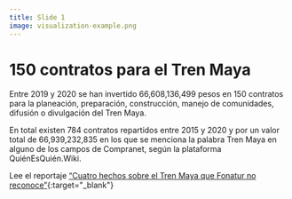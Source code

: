```yaml
---
title: Slide 1
image: visualization-example.png
---
```


# 150 contratos para el Tren Maya

Entre 2019 y 2020 se han invertido 66,608,136,499 pesos en 150 contratos para la planeación, preparación, construcción, manejo de comunidades, difusión o divulgación del Tren Maya. 

En total existen 784 contratos repartidos entre 2015 y 2020 y por un valor total de 66,939,232,835 en los que se menciona la palabra Tren Maya en alguno de los campos de Compranet, según la plataforma QuiénEsQuién.Wiki. 

Lee el reportaje [“Cuatro hechos sobre el Tren Maya que Fonatur no reconoce”](https://poderlatam.org/2020/12/cuatro-hechos-sobre-el-tren-maya-que-fonatur-o-reconoce/){:target="_blank"}
